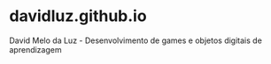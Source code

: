 # davidluz.github.io
David Melo da Luz - Desenvolvimento de games e objetos digitais de aprendizagem
